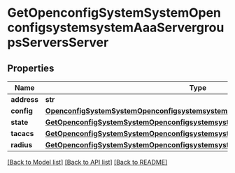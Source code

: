 # GetOpenconfigSystemSystemOpenconfigsystemsystemAaaServergroupsServersServer

## Properties
Name | Type | Description | Notes
------------ | ------------- | ------------- | -------------
**address** | **str** |  | 
**config** | [**OpenconfigSystemSystemOpenconfigsystemsystemAaaServergroupsServersConfig**](OpenconfigSystemSystemOpenconfigsystemsystemAaaServergroupsServersConfig.md) |  | [optional] 
**state** | [**GetOpenconfigSystemSystemOpenconfigsystemsystemAaaServergroupsServersState**](GetOpenconfigSystemSystemOpenconfigsystemsystemAaaServergroupsServersState.md) |  | [optional] 
**tacacs** | [**GetOpenconfigSystemSystemOpenconfigsystemsystemAaaServergroupsServersTacacs**](GetOpenconfigSystemSystemOpenconfigsystemsystemAaaServergroupsServersTacacs.md) |  | [optional] 
**radius** | [**GetOpenconfigSystemSystemOpenconfigsystemsystemAaaServergroupsServersRadius**](GetOpenconfigSystemSystemOpenconfigsystemsystemAaaServergroupsServersRadius.md) |  | [optional] 

[[Back to Model list]](../README.md#documentation-for-models) [[Back to API list]](../README.md#documentation-for-api-endpoints) [[Back to README]](../README.md)


